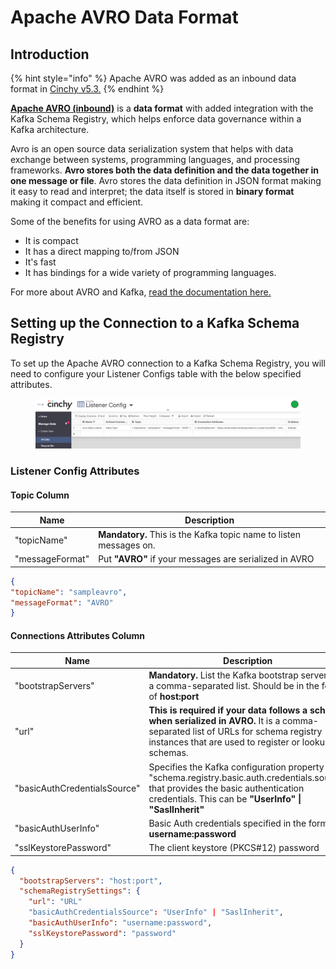 # Apache AVRO Data Format

## Introduction

{% hint style="info" %}
Apache AVRO was added as an inbound data format in [Cinchy v5.3.](https://app.gitbook.com/o/-LDtM6UlhGoQ91uwM5SF/s/F1vvLbEMfTF1UqCFU9hs/\~/changes/gpj2lScIZwnF95763KiL/release-notes/release-notes/5.3-release-notes#new-connector)
{% endhint %}

[**Apache AVRO (inbound)**](https://avro.apache.org/) is a **data format** with added integration with the Kafka Schema Registry, which helps enforce data governance within a Kafka architecture.

Avro is an open source data serialization system that helps with data exchange between systems, programming languages, and processing frameworks. **Avro stores both the data definition and the data together in one message or file**. Avro stores the data definition in JSON format making it easy to read and interpret; the data itself is stored in **binary format** making it compact and efficient.

Some of the benefits for using AVRO as a data format are:

* It is compact
* It has a direct mapping to/from JSON
* It's fast
* It has bindings for a wide variety of programming languages.

For more about AVRO and Kafka, [read the documentation here. ](https://www.confluent.io/blog/avro-kafka-data/)

## Setting up the Connection to a Kafka Schema Registry

To set up the Apache AVRO connection to a Kafka Schema Registry, you will need to configure your Listener Configs table with the below specified attributes.

<figure><img src="../../../.gitbook/assets/image (12).png" alt=""><figcaption></figcaption></figure>

### Listener Config Attributes

#### Topic Column

| Name            | Description                                                        |
| --------------- | ------------------------------------------------------------------ |
| "topicName"     | **Mandatory.** This is the Kafka topic name to listen messages on. |
| "messageFormat" | Put **"AVRO"** if your messages are serialized in AVRO             |

```json
{ 
"topicName": "sampleavro", 
"messageFormat": "AVRO" 
}
```

#### Connections Attributes Column

| Name                         | Description                                                                                                                                                                                 |
| ---------------------------- | ------------------------------------------------------------------------------------------------------------------------------------------------------------------------------------------- |
| "bootstrapServers"           | **Mandatory.** List the Kafka bootstrap servers in a comma-separated list. Should be in the form of **host:port**                                                                           |
| "url"                        | **This is required if your data follows a schema when serialized in AVRO.** It is a comma-separated list of URLs for schema registry instances that are used to register or lookup schemas. |
| "basicAuthCredentialsSource" | Specifies the Kafka configuration property "schema.registry.basic.auth.credentials.source" that provides the basic authentication credentials. This can be **"UserInfo" \| "SaslInherit"**  |
| "basicAuthUserInfo"          | Basic Auth credentials specified in the form of **username:password**                                                                                                                       |
| "sslKeystorePassword"        | The client keystore (PKCS#12) password                                                                                                                                                      |

```json
{
  "bootstrapServers": "host:port",
  "schemaRegistrySettings": {
    "url": "URL"
    "basicAuthCredentialsSource": "UserInfo" | "SaslInherit",
    "basicAuthUserInfo": "username:password",
    "sslKeystorePassword": "password"
  }
}
```
